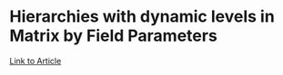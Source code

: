 # Hierarchies with dynamic levels in Matrix by Field Parameters
[Link to Article](https://www.linkedin.com/pulse/hierarchies-dynamic-levels-matrix-field-parameters-%25C5%25A1t%25C4%259Bp%25C3%25A1n-re%25C5%25A1l/?published=t&trackingId=tlLP0bhcRKmjqF%2Fooh9mFg%3D%3D)